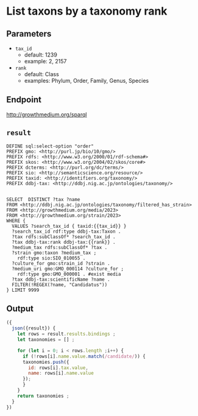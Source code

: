 # List taxons by a taxonomy rank



## Parameters

* `tax_id`
  * default: 1239
  * example: 2, 2157
* `rank`
  * default: Class
  * examples: Phylum, Order, Family, Genus, Species

## Endpoint

http://growthmedium.org/sparql

## `result`

```sparql
DEFINE sql:select-option "order"
PREFIX gmo: <http://purl.jp/bio/10/gmo/>
PREFIX rdfs: <http://www.w3.org/2000/01/rdf-schema#>
PREFIX skos: <http://www.w3.org/2004/02/skos/core#>
PREFIX dcterms: <http://purl.org/dc/terms/>
PREFIX sio: <http://semanticscience.org/resource/>
PREFIX taxid: <http://identifiers.org/taxonomy/>
PREFIX ddbj-tax: <http://ddbj.nig.ac.jp/ontologies/taxonomy/>


SELECT  DISTINCT ?tax ?name
FROM <http://ddbj.nig.ac.jp/ontologies/taxonomy/filtered_has_strain>
FROM <http://growthmedium.org/media/2023>
FROM <http://growthmedium.org/strain/2023>
WHERE {
  VALUES ?search_tax_id { taxid:{{tax_id}} }
  ?search_tax_id rdf:type ddbj-tax:Taxon .
  ?tax rdfs:subClassOf* ?search_tax_id .
  ?tax ddbj-tax:rank ddbj-tax:{{rank}} .
  ?medium_tax rdfs:subClassOf* ?tax .
  ?strain gmo:taxon ?medium_tax ;
    rdf:type sio:SIO_010055 .
  ?culture_for gmo:strain_id ?strain .
  ?medium_uri gmo:GMO_000114 ?culture_for ;
    rdf:type gmo:GMO_000001 . #exist media
  ?tax ddbj-tax:scientificName ?name .
  FILTER(!REGEX(?name, "Candidatus"))
} LIMIT 9999
```

## Output

```javascript
({
  json({result}) {
    let rows = result.results.bindings ;
    let taxonomies = [] ;

    for (let i = 0; i < rows.length ;i++) {
      if (!rows[i].name.value.match(/candidate/)) {
      taxonomies.push({
        id: rows[i].tax.value,
        name: rows[i].name.value
      });
      }
    }
    return taxonomies ;
  }
})
```


